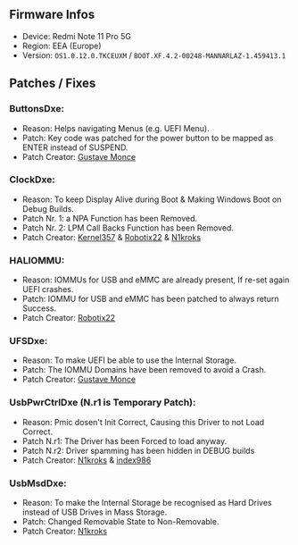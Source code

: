 ## Firmware Infos

- Device: Redmi Note 11 Pro 5G
- Region: EEA (Europe)
- Version: `OS1.0.12.0.TKCEUXM` / `BOOT.XF.4.2-00248-MANNARLAZ-1.459413.1`

## Patches / Fixes

### ButtonsDxe:

- Reason: Helps navigating Menus (e.g. UEFI Menu).
- Patch: Key code was patched for the power button to be mapped as ENTER instead of SUSPEND.
- Patch Creator: [Gustave Monce](https://github.com/gus33000)

### ClockDxe:

- Reason: To keep Display Alive during Boot & Making Windows Boot on Debug Builds.
- Patch Nr. 1: a NPA Function has been Removed.
- Patch Nr. 2: LPM Call Backs Function has been Removed.
- Patch Creator: [Kernel357](https://github.com/Kernel357) & [Robotix22](https://github.com/Robotix22) & [N1kroks](https://github.com/N1kroks)

### HALIOMMU:

- Reason: IOMMUs for USB and eMMC are already present, If re-set again UEFI crashes.
- Patch: IOMMU for USB and eMMC has been patched to always return Success.
- Patch Creator: [Robotix22](https://github.com/Robotix22)

### UFSDxe:

- Reason: To make UEFI be able to use the Internal Storage.
- Patch: The IOMMU Domains have been removed to avoid a Crash.
- Patch Creator: [Gustave Monce](https://github.com/gus33000)

### UsbPwrCtrlDxe (N.r1 is Temporary Patch):

- Reason: Pmic dosen't Init Correct, Causing this Driver to not Load Correct.
- Patch N.r1: The Driver has been Forced to load anyway.
- Patch N.r2: Driver spamming has been hidden in DEBUG builds 
- Patch Creator: [N1kroks](https://github.com/N1kroks) & [index986](https://github.com/index986)

### UsbMsdDxe:

- Reason: To make the Internal Storage be recognised as Hard Drives instead of USB Drives in Mass Storage.
- Patch: Changed Removable State to Non-Removable.
- Patch Creator: [N1kroks](https://github.com/N1kroks)
